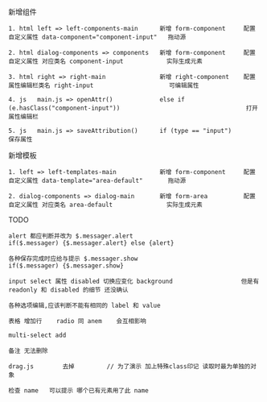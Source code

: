 

新增组件

    1. html left => left-components-main      新增 form-component     配置 自定义属性 data-component="component-input"   拖动源

    2. html dialog-components => components   新增 form-component     配置 自定义属性 对应类名 component-input            实际生成元素

    3. html right => right-main               新增 right-component    配置 属性编辑栏类名 right-input                     可编辑属性

    4. js   main.js => openAttr()             else if (e.hasClass("component-input"))                                   打开属性编辑栏

    5. js   main.js => saveAttribution()      if (type == "input")                                                      保存属性



新增模板

    1. left => left-templates-main            新增 form-component     配置 自定义属性 data-template="area-default"       拖动源

    2. dialog-components => dialog-main       新增 form-area          配置 自定义属性 对应类名 area-default               实际生成元素




TODO

    alert 都应判断并改为 $.messager.alert                              if($.messager) {$.messager.alert} else {alert}

    各种保存完成时应给与提示 $.messager.show                            if($.messager) {$.messager.show}

    input select 属性 disabled 切换应变化 background                   但是有 readonly 和 disabled 的细节 还没确认

    各种选项编辑,应该判断不能有相同的 label 和 value

    表格 增加行    radio 同 anem    会互相影响

    multi-select add

    备注 无法删除

    drag.js        去掉         // 为了演示 加上特殊class印记 读取时最为单独的对象

    检查 name   可以提示 哪个已有元素用了此 name    


